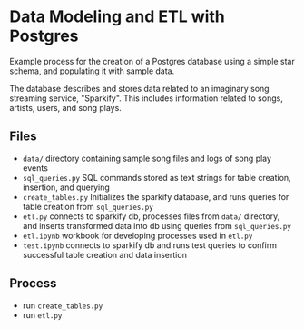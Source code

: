# Data Modeling and ETL with Postgres

Example process for the creation of a Postgres database using a simple star schema, and populating it with sample data.

The database describes and stores data related to an imaginary song streaming service, "Sparkify". This includes information related to songs, artists, users, and song plays.

## Files
* `data/` directory containing sample song files and logs of song play events  
* `sql_queries.py` SQL commands stored as text strings for table creation, insertion, and querying
* `create_tables.py` Initializes the sparkify database, and runs queries for table creation from `sql_queries.py`
* `etl.py` connects to sparkify db, processes files from `data/` directory, and inserts transformed data into db using queries from `sql_queries.py`
* `etl.ipynb` workbook for developing processes used in `etl.py`
* `test.ipynb` connects to sparkify db and runs test queries to confirm successful table creation and data insertion

## Process
* run `create_tables.py`
* run `etl.py`